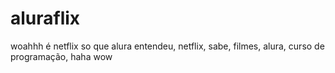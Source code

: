 # aluraflix

woahhh é netflix so que alura entendeu, netflix, sabe, filmes, alura, curso de programação, haha wow
